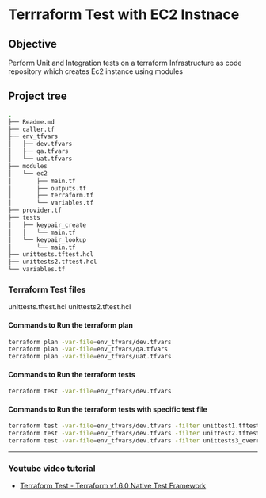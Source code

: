 # Terrraform Test with EC2 Instnace
## Objective
Perform Unit and Integration tests on a terraform Infrastructure as code repository which creates Ec2 instance using modules

## Project tree

```bash
.
├── Readme.md
├── caller.tf
├── env_tfvars
│   ├── dev.tfvars
│   ├── qa.tfvars
│   └── uat.tfvars
├── modules
│   └── ec2
│       ├── main.tf
│       ├── outputs.tf
│       ├── terraform.tf
│       └── variables.tf
├── provider.tf
├── tests
│   ├── keypair_create
│   │   └── main.tf
│   └── keypair_lookup
│       └── main.tf
├── unittests.tftest.hcl
├── unittests2.tftest.hcl
└── variables.tf
```

### Terraform Test files 

unittests.tftest.hcl
unittests2.tftest.hcl

#### Commands to Run the terraform plan

```bash
terraform plan -var-file=env_tfvars/dev.tfvars
terraform plan -var-file=env_tfvars/qa.tfvars
terraform plan -var-file=env_tfvars/uat.tfvars
```

#### Commands to Run the terraform tests

```bash
terraform test -var-file=env_tfvars/dev.tfvars
```

#### Commands to Run the terraform tests with specific test file

```bash
terraform test -var-file=env_tfvars/dev.tfvars -filter unittest1.tftest.hcl
terraform test -var-file=env_tfvars/dev.tfvars -filter unittest2.tftest.hcl
terraform test -var-file=env_tfvars/dev.tfvars -filter unittests3_override.tftest.hcl
```
 <hr />
 
### Youtube video tutorial

- [Terraform Test - Terraform v1.6.0 Native Test Framework](https://www.youtube.com/watch?v=o5mtHtfR45Q)
